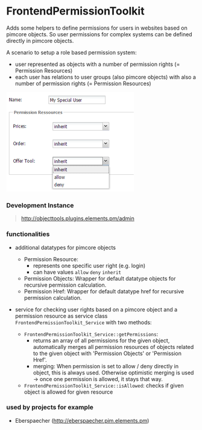 # FrontendPermissionToolkit 

Adds some helpers to define permissions for users in websites based on pimcore objects.
So user permissions for complex systems can be defined directly in pimcore objects.  

A scenario to setup a role based permission system: 
- user represented as objects with a number of permission rights (= Permission Resources)
- each user has relations to user groups (also pimcore objects) with also a number of permission rights (= Permission Resources)

![sample](readme/img/sample.png)

### Development Instance
> http://objecttools.plugins.elements.pm/admin


### functionalities
- additional datatypes for pimcore objects
  - Permission Resource:
    - represents one specific user right (e.g. login) 
    - can have values ```allow``` ```deny``` ```inherit``` 
  - Permission Objects: Wrapper for default datatype objects for recursive permission calculation. 
  - Permission Href: Wrapper for default datatype href for recursive permission calculation.

- service for checking user rights based on a pimcore object and a permission resource as service class ```FrontendPermissionToolkit_Service``` with two methods:
  - ```FrontendPermissionToolkit_Service::getPermissions```: 
     - returns an array of all permissions for the given object, automatically merges all permission resources of objects related to the given object with 'Permission Objects' or 'Permission Href'.
     - merging: When permission is set to allow / deny directly in object, this is always used. Otherwise optimistic merging is used -> once one permission is allowed, it stays that way.
  - ```FrontendPermissionToolkit_Service::isAllowed```: checks if given object is allowed for given resource


### used by projects for example
- Eberspaecher (http://eberspaecher.pim.elements.pm)